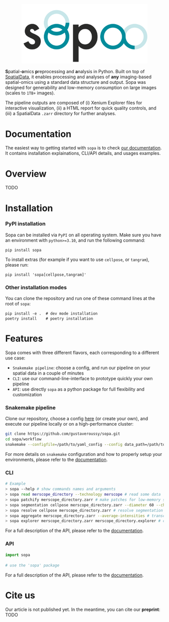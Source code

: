 <p align="center">
  <img src="docs/assets/sopa.png" alt="sopa_logo" width="400"/>
</p>

**S**patial-**o**mics **p**reprocessing and **a**nalysis in Python. Built on top of [SpatialData](https://github.com/scverse/spatialdata), it enables processing and analyses of **any** imaging-based spatial-omics using a standard data structure and output. Sopa was designed for generability and low-memory consumption on large images (scales to `1TB+` images).

The pipeline outputs are composed of (i) Xenium Explorer files for interactive visualization, (ii) a HTML report for quick quality controls, and (iii) a SpatialData `.zarr` directory for further analyses.

# Documentation

The easiest way to getting started with `sopa` is to check [our documentation](TODO). It contains installation explainations, CLI/API details, and usages examples.

# Overview

TODO

# Installation

### PyPI installation
Sopa can be installed via `PyPI` on all operating system. Make sure you have an environment with `python>=3.10`, and run the following command:
```
pip install sopa
```

To install extras (for example if you want to use `cellpose`, or `tangram`), please run:
```
pip install 'sopa[cellpose,tangram]'
```

### Other installation modes

You can clone the repository and run one of these command lines at the root of `sopa`:
```
pip install -e .  # dev mode installation
poetry install    # poetry installation
```

# Features
Sopa comes with three different flavors, each corresponding to a different use case:
- `Snakemake pipeline`: choose a config, and run our pipeline on your spatial data in a couple of minutes
- `CLI`: use our command-line-interface to prototype quickly your own pipeline
- `API`: use directly `sopa` as a python package for full flexibility and customization

### Snakemake pipeline

Clone our repository, choose a config [here](TODO) (or create your own), and execute our pipeline locally or on a high-performance cluster:
```bash
git clone https://github.com/gustaveroussy/sopa.git
cd sopa/workflow
snakemake --configfile=/path/to/yaml_config --config data_path=/path/to/data_directory
```

For more details on `snakemake` configuration and how to properly setup your environments, please refer to the [documentation](TODO).

### CLI

```bash
# Example
> sopa --help # show commands names and arguments
> sopa read merscope_directory --technology merscope # read some data
> sopa patchify merscope_directory.zarr # make patches for low-memory segmentation
> sopa segmentation cellpose merscope_directory.zarr --diameter 60 --channels DAPI # segmentation
> sopa resolve cellpose merscope_directory.zarr # resolve segmentation conflicts at boundaries
> sopa aggregate merscope_directory.zarr --average-intensities # transcripts/channels aggregation
> sopa explorer merscope_directory.zarr merscope_directory.explorer # convert for interactive viz
```

For a full description of the API, please refer to the [documentation](TODO).

### API

```python
import sopa

# use the 'sopa' package
```

For a full description of the API, please refer to the [documentation](TODO).

# Cite us
Our article is not published yet. In the meantime, you can cite our **preprint**: TODO